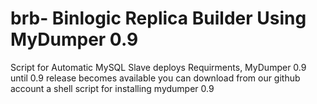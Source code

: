 # brb- Binlogic Replica Builder Using MyDumper 0.9
Script for Automatic MySQL Slave deploys
Requirments,
MyDumper 0.9 until 0.9 release becomes available you can download from our github account a shell script for installing mydumper 0.9

